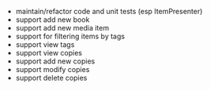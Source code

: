 - maintain/refactor code and unit tests (esp ItemPresenter)
- support add new book
- support add new media item
- support for filtering items by tags
- support view tags
- support view copies
- support add new copies
- support modify copies
- support delete copies 